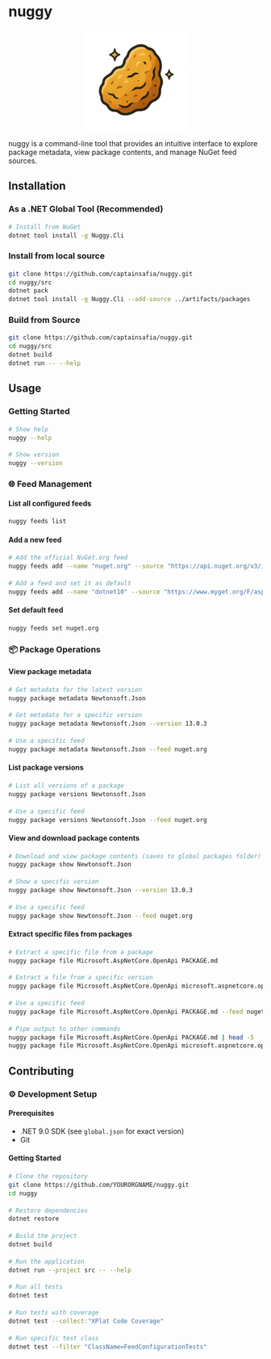 # nuggy

<div align="center">
  <img src="assets/logo.png" alt="Nuggy Logo" width="200"/>
</div>

nuggy is a command-line tool that provides an intuitive interface to explore package metadata, view package contents, and manage NuGet feed sources.

## Installation

### As a .NET Global Tool (Recommended)

```bash
# Install from NuGet
dotnet tool install -g Nuggy.Cli
```

### Install from local source

```bash
git clone https://github.com/captainsafia/nuggy.git
cd nuggy/src
dotnet pack
dotnet tool install -g Nuggy.Cli --add-source ../artifacts/packages
```

### Build from Source

```bash
git clone https://github.com/captainsafia/nuggy.git
cd nuggy/src
dotnet build
dotnet run -- --help
```

## Usage

### Getting Started

```bash
# Show help
nuggy --help

# Show version
nuggy --version
```

### :globe_with_meridians: Feed Management

#### List all configured feeds
```bash
nuggy feeds list
```

#### Add a new feed
```bash
# Add the official NuGet.org feed
nuggy feeds add --name "nuget.org" --source "https://api.nuget.org/v3/index.json"

# Add a feed and set it as default
nuggy feeds add --name "dotnet10" --source "https://www.myget.org/F/aspnetcore-dev/api/v3/index.json" --default
```

#### Set default feed
```bash
nuggy feeds set nuget.org
```

### :package: Package Operations

#### View package metadata
```bash
# Get metadata for the latest version
nuggy package metadata Newtonsoft.Json

# Get metadata for a specific version
nuggy package metadata Newtonsoft.Json --version 13.0.3

# Use a specific feed
nuggy package metadata Newtonsoft.Json --feed nuget.org
```

#### List package versions
```bash
# List all versions of a package
nuggy package versions Newtonsoft.Json

# Use a specific feed
nuggy package versions Newtonsoft.Json --feed nuget.org
```

#### View and download package contents

```bash
# Download and view package contents (saves to global packages folder)
nuggy package show Newtonsoft.Json

# Show a specific version
nuggy package show Newtonsoft.Json --version 13.0.3

# Use a specific feed
nuggy package show Newtonsoft.Json --feed nuget.org
```

#### Extract specific files from packages

```bash
# Extract a specific file from a package
nuggy package file Microsoft.AspNetCore.OpenApi PACKAGE.md

# Extract a file from a specific version
nuggy package file Microsoft.AspNetCore.OpenApi microsoft.aspnetcore.openapi.nuspec --version 9.0.0

# Use a specific feed
nuggy package file Microsoft.AspNetCore.OpenApi PACKAGE.md --feed nuget.org

# Pipe output to other commands
nuggy package file Microsoft.AspNetCore.OpenApi PACKAGE.md | head -5
nuggy package file Microsoft.AspNetCore.OpenApi microsoft.aspnetcore.openapi.nuspec | grep -i "version"
```

## Contributing

### :gear: Development Setup

#### Prerequisites
- .NET 9.0 SDK (see `global.json` for exact version)
- Git

#### Getting Started
```bash
# Clone the repository
git clone https://github.com/YOURORGNAME/nuggy.git
cd nuggy

# Restore dependencies
dotnet restore

# Build the project
dotnet build

# Run the application
dotnet run --project src -- --help

# Run all tests
dotnet test

# Run tests with coverage
dotnet test --collect:"XPlat Code Coverage"

# Run specific test class
dotnet test --filter "ClassName=FeedConfigurationTests"
```
